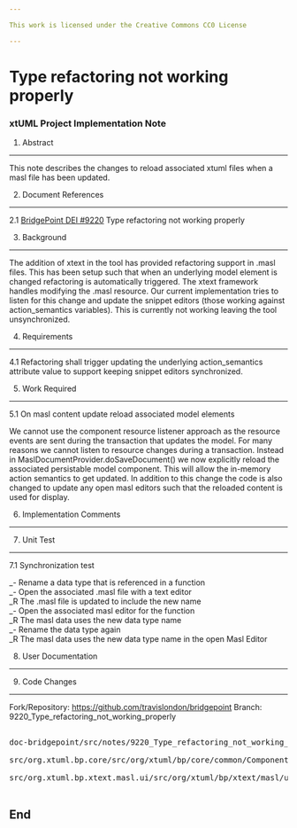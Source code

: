 ```yaml
---

This work is licensed under the Creative Commons CC0 License

---
```


# Type refactoring not working properly
### xtUML Project Implementation Note

1. Abstract
-----------
This note describes the changes to reload associated xtuml files when a masl file has been updated.   

2. Document References
----------------------
<a id="2.1"></a>2.1 [BridgePoint DEI #9220](https://support.onefact.net/issues/9220) Type refactoring not working properly  

3. Background
-------------
The addition of xtext in the tool has provided refactoring support in .masl files.  This has been setup such that when an underlying model element is changed refactoring is automatically triggered.  The xtext framework handles modifying the .masl resource.  Our current implementation tries to listen for this change and update the snippet editors (those working against action_semantics variables).  This is currently not working leaving the tool unsynchronized.   

4. Requirements
---------------
4.1 Refactoring shall trigger updating the underlying action_semantics attribute value to support keeping snippet editors synchronized.   

5. Work Required
----------------
5.1 On masl content update reload associated model elements   

We cannot use the component resource listener approach as the resource events are sent during the transaction that updates the model.  For many reasons we cannot listen to resource changes during a transaction.  Instead in MaslDocumentProvider.doSaveDocument() we now explicitly reload the associated persistable model component.  This will allow the in-memory action semantics to get updated.  In addition to this change the code is also changed to update any open masl editors such that the reloaded content is used for display.   
   
6. Implementation Comments
--------------------------

7. Unit Test
------------
7.1 Synchronization test   

_- Rename a data type that is referenced in a function   
_- Open the associated .masl file with a text editor   
_R The .masl file is updated to include the new name   
_- Open the associated masl editor for the function   
_R The masl data uses the new data type name   
_- Rename the data type again   
_R The masl data uses the new data type name in the open Masl Editor   

8. User Documentation
---------------------

9. Code Changes
---------------
Fork/Repository: https://github.com/travislondon/bridgepoint
Branch: 9220_Type_refactoring_not_working_properly   

<pre>

doc-bridgepoint/src/notes/9220_Type_refactoring_not_working_properly/9220_Type_refactoring_not_working_properly.md

src/org.xtuml.bp.core/src/org/xtuml/bp/core/common/ComponentTransactionListener.java

src/org.xtuml.bp.xtext.masl.ui/src/org/xtuml/bp/xtext/masl/ui/document/MaslDocumentProvider.java

</pre>

End
---

